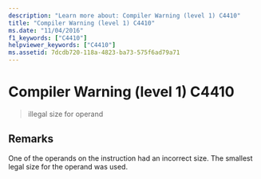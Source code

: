 ```yaml
---
description: "Learn more about: Compiler Warning (level 1) C4410"
title: "Compiler Warning (level 1) C4410"
ms.date: "11/04/2016"
f1_keywords: ["C4410"]
helpviewer_keywords: ["C4410"]
ms.assetid: 7dcdb720-118a-4823-ba73-575f6ad79a71
---
```

# Compiler Warning (level 1) C4410

> illegal size for operand

## Remarks

One of the operands on the instruction had an incorrect size. The smallest legal size for the operand was used.
